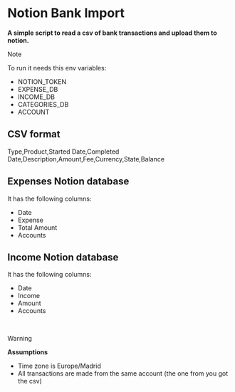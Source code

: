 # Notion Bank Import

**A simple script to read a csv of bank transactions and upload them to notion.**

> [!NOTE]
> To run it needs this env variables:
> - NOTION_TOKEN
> - EXPENSE_DB
> - INCOME_DB
> - CATEGORIES_DB
> - ACCOUNT

## CSV format
Type,Product,Started Date,Completed Date,Description,Amount,Fee,Currency,State,Balance

## Expenses Notion database
It has the following columns:
- Date
- Expense
- Total Amount
- Accounts

## Income Notion database
It has the following columns:
- Date
- Income
- Amount
- Accounts

<br>

> [!WARNING]
> **Assumptions**
> - Time zone is Europe/Madrid
> - All transactions are made from the same account (the one from you got the csv)
